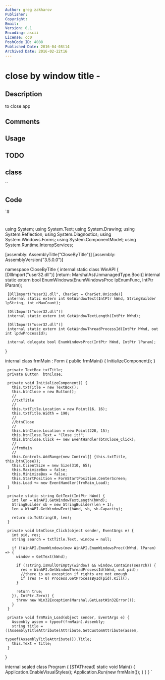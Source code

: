 ```yaml
---
Author: greg zakharov
Publisher: 
Copyright: 
Email: 
Version: 0.1
Encoding: ascii
License: cc0
PoshCode ID: 4088
Published Date: 2016-04-08t14
Archived Date: 2016-02-22t16
---
```


# close by window title - 

## Description

to close app

## Comments



## Usage



## TODO



## class

``

## Code

`#
 #
 using System;
 using System.Text;
 using System.Drawing;
 using System.Reflection;
 using System.Diagnostics;
 using System.Windows.Forms;
 using System.ComponentModel;
 using System.Runtime.InteropServices;
 
 [assembly: AssemblyTitle("CloseByTitle")]
 [assembly: AssemblyVersion("3.5.0.0")]
 
 namespace CloseByTitle {
   internal static class WinAPI {
     [DllImport("user32.dll")]
     [return: MarshalAs(UnmanagedType.Bool)]
     internal static extern bool EnumWindows(EnumWindowsProc lpEnumFunc, IntPtr lParam);
 
     [DllImport("user32.dll", CharSet = CharSet.Unicode)]
     internal static extern int GetWindowText(IntPtr hWnd, StringBuilder lpString, int nMaxCount);
 
     [DllImport("user32.dll")]
     internal static extern int GetWindowTextLength(IntPtr hWnd);
 
     [DllImport("user32.dll")]
     internal static extern int GetWindowThreadProcessId(IntPtr hWnd, out int lpdwProcessId);
 
     internal delegate bool EnumWindowsProc(IntPtr hWnd, IntPtr lParam);
   }
 
   internal class frmMain : Form {
     public frmMain() {
       InitializeComponent();
     }
 
     private TextBox txtTitle;
     private Button  btnClose;
 
     private void InitializeComponent() {
       this.txtTitle = new TextBox();
       this.btnClose = new Button();
       //
       //txtTitle
       //
       this.txtTitle.Location = new Point(16, 16);
       this.txtTitle.Width = 190;
       //
       //btnClose
       //
       this.btnClose.Location = new Point(220, 15);
       this.btnClose.Text = "Close it!";
       this.btnClose.Click += new EventHandler(btnClose_Click);
       //
       //frmMain
       //
       this.Controls.AddRange(new Control[] {this.txtTitle, this.btnClose});
       this.ClientSize = new Size(310, 65);
       this.MaximizeBox = false;
       this.MinimizeBox = false;
       this.StartPosition = FormStartPosition.CenterScreen;
       this.Load += new EventHandler(frmMain_Load);
     }
 
     private static string GetText(IntPtr hWnd) {
       int len = WinAPI.GetWindowTextLength(hWnd);
       StringBuilder sb = new StringBuilder(len + 1);
       len = WinAPI.GetWindowText(hWnd, sb, sb.Capacity);
 
       return sb.ToString(0, len);
     }
 
     private void btnClose_Click(object sender, EventArgs e) {
       int pid, res;
       string search = txtTitle.Text, window = null;
 
       if (!WinAPI.EnumWindows(new WinAPI.EnumWindowsProc((hWnd, lParam) => {
         window = GetText(hWnd);
 
         if (!string.IsNullOrEmpty(window) && window.Contains(search)) {
           res = WinAPI.GetWindowThreadProcessId(hWnd, out pid);
           //there is an exception if rights are not enough
           if (res != 0) Process.GetProcessById(pid).Kill();
         }
 
         return true;
       }), IntPtr.Zero)) {
         throw new Win32Exception(Marshal.GetLastWin32Error());
       }
     }
 
     private void frmMain_Load(object sender, EventArgs e) {
       Assembly assem = typeof(frmMain).Assembly;
       string title = ((AssemblyTitleAttribute)Attribute.GetCustomAttribute(assem,
                                           typeof(AssemblyTitleAttribute))).Title;
       this.Text = title;
     }
   }
 
   internal sealed class Program {
     [STAThread]
     static void Main() {
       Application.EnableVisualStyles();
       Application.Run(new frmMain());
     }
   }
 }
`

